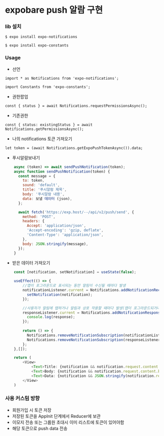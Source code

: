 # expobare push 알람 구현

### lib 설치
`$ expo install expo-notifications`

`$ expo install expo-constants`


### Usage
* 선언 

`import * as Notifications from 'expo-notifications';`

`import Constants from 'expo-constants';`

* 권한팝업

`const { status } = await Notifications.requestPermissionsAsync();`

* 기존권한

`const { status: existingStatus } = await Notifications.getPermissionsAsync();`

* 나의 notifications 토큰 가져오기

`let token = (await Notifications.getExpoPushTokenAsync()).data;`


* 푸시알람보내기
```javascript
	async (token) => await sendPushNotification(token);
	async function sendPushNotification(token) {
	  const message = {
		to: token,
		sound: 'default',
		title: '푸시알람 제목',
		body: '푸시알람 내용',
		data: 보낼 데이터 (json),
	  };

	  await fetch('https://exp.host/--/api/v2/push/send', {
		method: 'POST',
		headers: {
		  Accept: 'application/json',
		  'Accept-encoding': 'gzip, deflate',
		  'Content-Type': 'application/json',
		},
		body: JSON.stringify(message),
	  });
	}
```


* 받은 데이터 가져오기
```javascript
	const [notification, setNotification] = useState(false);

	useEffect(() => {
		//앱이 포그라운드로 표시되는 동안 알림이 수신될 때마다 발생
		notificationListener.current = Notifications.addNotificationReceivedListener(notification => {
		  setNotification(notification);
		});

		//사용자가 알림에 탭하거나 알림과 상호 작용할 때마다 발생(앱이 포그라운드되거나 백그라운드 처리되거나 실행 중지될 때 작동함).
		responseListener.current = Notifications.addNotificationResponseReceivedListener(response => {
		  console.log(response);
		});
		
		return () => {
		  Notifications.removeNotificationSubscription(notificationListener.current);
		  Notifications.removeNotificationSubscription(responseListener.current);
		};
	},[]);

	return (
		<View>
		    <Text>Title: {notification && notification.request.content.title} </Text> //(푸시알람 제목)
			<Text>Body: {notification && notification.request.content.body}</Text> //(푸시알람 내용)
			<Text>Data: {notification && JSON.stringify(notification.request.content.data)}</Text> //(전달된 데이터 내용) 등등
		</View>
	)
```



### 사용 커스텀 방향
* 회원가입 시 토큰 저장
* 저장된 토큰을 AppInit 단계에서 Reducer에 보관
* 이모지 전송 또는 그룹원 초대시 이미 리스트에 토큰이 있어야함
* 해당 토큰으로 push data 전송